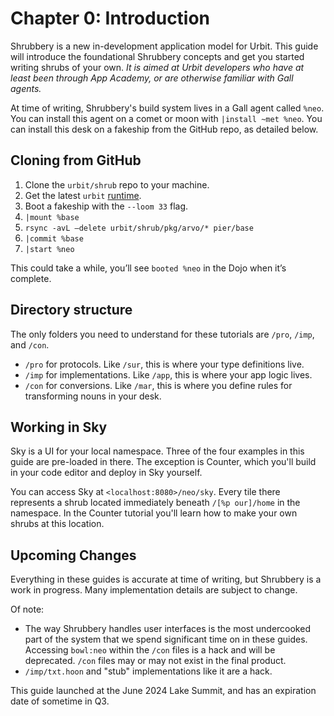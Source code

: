 # Chapter 0: Introduction

Shrubbery is a new in-development application model for Urbit. This guide will introduce the foundational Shrubbery concepts and get you started writing shrubs of your own. *It is aimed at Urbit developers who have at least been through App Academy, or are otherwise familiar with Gall agents.*

At time of writing, Shrubbery's build system lives in a Gall agent called `%neo`. You can install this agent on a comet or moon with `|install ~met %neo`. You can install this desk on a fakeship from the GitHub repo, as detailed below.

## Cloning from GitHub
1. Clone the `urbit/shrub` repo to your machine.
2. Get the latest `urbit` [runtime](https://docs.urbit.org/manual/getting-started/self-hosted/cli).
3. Boot a fakeship with the `--loom 33` flag.
4. `|mount %base`
5. `rsync -avL —delete urbit/shrub/pkg/arvo/* pier/base`
6. `|commit %base`
7. `|start %neo`

This could take a while, you’ll see `booted %neo` in the Dojo when it’s complete.

## Directory structure
The only folders you need to understand for these tutorials are `/pro`, `/imp`, and `/con`.
- `/pro` for protocols. Like `/sur`, this is where your type definitions live.
- `/imp` for implementations. Like `/app`, this is where your app logic lives.
- `/con` for conversions. Like `/mar`, this is where you define rules for transforming nouns in your desk.

## Working in Sky
Sky is a UI for your local namespace. Three of the four examples in this guide are pre-loaded in there. The exception is Counter, which you'll build in your code editor and deploy in Sky yourself.

You can access Sky at `<localhost:8080>/neo/sky`. Every tile there represents a shrub located immediately beneath `/[%p our]/home` in the namespace. In the Counter tutorial you'll learn how to make your own shrubs at this location.

## Upcoming Changes
Everything in these guides is accurate at time of writing, but Shrubbery is a work in progress. Many implementation details are subject to change.

Of note:
- The way Shrubbery handles user interfaces is the most undercooked part of the system that we spend significant time on in these guides. Accessing `bowl:neo` within the `/con` files is a hack and will be deprecated.  `/con` files may or may not exist in the final product.
- `/imp/txt.hoon` and "stub" implementations like it are a hack.

This guide launched at the June 2024 Lake Summit, and has an expiration date of sometime in Q3.
